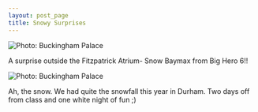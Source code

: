 ```yaml
---
layout: post_page
title: Snowy Surprises
---
```



<img alt="Photo: Buckingham Palace" src="http://nmlin.org/Images/2015.05.07/hero.jpg" style="max-width:630px;">

A surprise outside the Fitzpatrick Atrium- Snow Baymax from Big Hero 6!!

<img alt="Photo: Buckingham Palace" src="http://nmlin.org/Images/2015.05.07/snow.jpg" style="max-width:630px;">

Ah, the snow. We had quite the snowfall this year in Durham. Two days off from class and one white night of fun ;)

